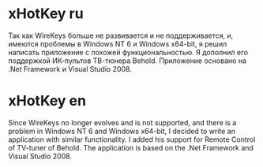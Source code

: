 ﻿# xHotKey ru

Так как WireKeys больше не развивается и не поддерживается, и, имеются проблемы в Windows NT 6 и Windows x64-bit, я решил написать приложение с похожей функциональностью. Я дополнил его поддержкой ИК-пультов ТВ-тюнера Behold. Приложение основано на .Net Framework и Visual Studio 2008.


# xHotKey en

Since WireKeys no longer evolves and is not supported, and there is a problem in Windows NT 6 and Windows x64-bit, I decided to write an application with similar functionality. I added his support for Remote Control of TV-tuner of Behold. The application is based on the .Net Framework and Visual Studio 2008.
